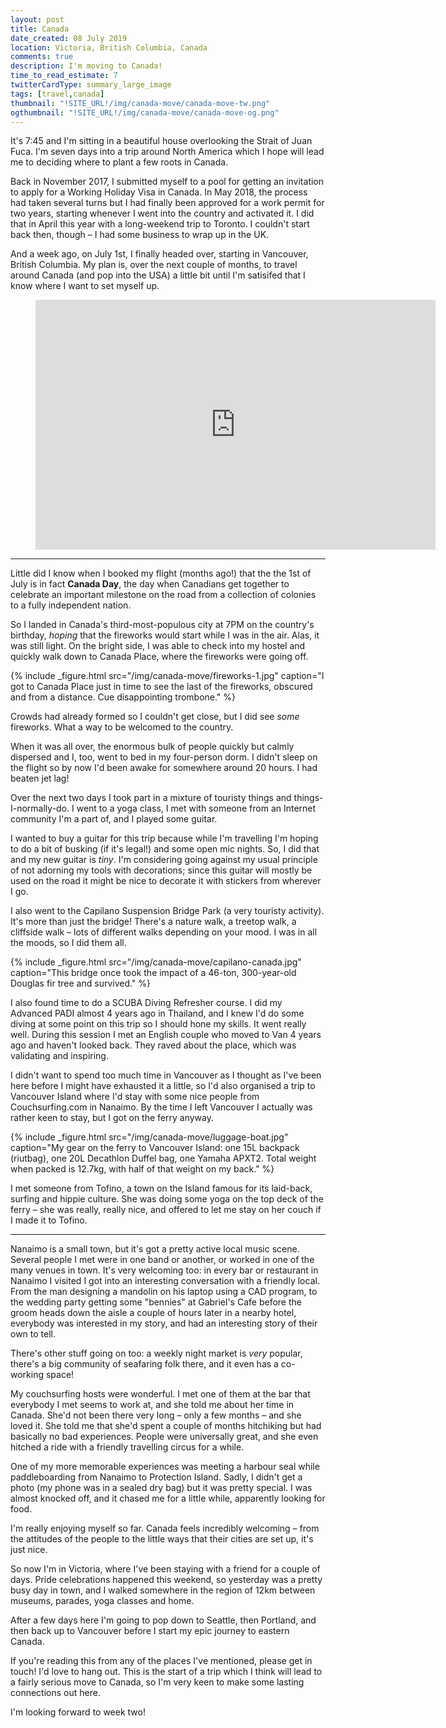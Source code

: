 ```yaml
---
layout: post
title: Canada
date_created: 08 July 2019
location: Victoria, British Columbia, Canada
comments: true
description: I'm moving to Canada!
time_to_read_estimate: 7
twitterCardType: summary_large_image
tags: [travel,canada]
thumbnail: "!SITE_URL!/img/canada-move/canada-move-tw.png"
ogthumbnail: "!SITE_URL!/img/canada-move/canada-move-og.png"
---
```


It's 7:45 and I'm sitting in a beautiful house overlooking the Strait of Juan Fuca. I'm seven days into a trip around North America which I hope will lead me to deciding where to plant a few roots in Canada.

Back in November 2017, I submitted myself to a pool for getting an invitation to apply for a Working Holiday Visa in Canada. In May 2018, the process had taken several turns but I had finally been approved for a work permit for two years, starting whenever I went into the country and activated it. I did that in April this year with a long-weekend trip to Toronto. I couldn't start back then, though – I had some business to wrap up in the UK.

And a week ago, on July 1st, I finally headed over, starting in Vancouver, British Columbia. My plan is, over the next couple of months, to travel around Canada (and pop into the USA) a little bit until I'm satisifed that I know where I want to set myself up.

<figure class="center">
	<iframe id="route-map" style="border:none" src="https://www.google.com/maps/d/u/0/embed?mid=1jW0qnDC1W-CUedB8bzY7E5G00jOvrHZM" width="640" height="400"></iframe>
	<script type="text/javascript">
		try {
			var h = Math.min(document.documentElement.clientHeight, window.innerHeight || 0);
			h = Math.round(h * 0.6);
			var mapFrame = document.getElementById('route-map');
			if (isNaN(h)) {
				throw new Error('Height is not a number');
			}
			mapFrame.height = h;
			mapFrame.src = 'https://www.google.com/maps/d/u/0/embed?mid=1jW0qnDC1W-CUedB8bzY7E5G00jOvrHZM';
		} catch (e) {
			console.log("Oops! Couldn't set the map height, oh well")
			console.warn(e);
		}
	</script>
</figure>

---

Little did I know when I booked my flight (months ago!) that the the 1st of July is in fact **Canada Day**, the day when Canadians get together to celebrate an important milestone on the road from a collection of colonies to a fully independent nation.

So I landed in Canada's third-most-populous city at 7PM on the country's birthday, _hoping_ that the fireworks would start while I was in the air. Alas, it was still light. On the bright side, I was able to check into my hostel and quickly walk down to Canada Place, where the fireworks were going off.

{% include _figure.html src="/img/canada-move/fireworks-1.jpg" caption="I got to Canada Place just in time to see the last of the fireworks, obscured and from a distance. Cue disappointing trombone." %}

Crowds had already formed so I couldn't get close, but I did see _some_ fireworks. What a way to be welcomed to the country.

When it was all over, the enormous bulk of people quickly but calmly dispersed and I, too, went to bed in my four-person dorm. I didn't sleep on the flight so by now I'd been awake for somewhere around 20 hours. I had beaten jet lag!

Over the next two days I took part in a mixture of touristy things and things-I-normally-do. I went to a yoga class, I met with someone from an Internet community I'm a part of, and I played some guitar.

I wanted to buy a guitar for this trip because while I'm travelling I'm hoping to do a bit of busking (if it's legal!) and some open mic nights. So, I did that and my new guitar is _tiny_. I'm considering going against my usual principle of not adorning my tools with decorations; since this guitar will mostly be used on the road it might be nice to decorate it with stickers from wherever I go.

I also went to the Capilano Suspension Bridge Park (a very touristy activity). It's more than just the bridge! There's a nature walk, a treetop walk, a cliffside walk – lots of different walks depending on your mood. I was in all the moods, so I did them all.

{% include _figure.html src="/img/canada-move/capilano-canada.jpg" caption="This bridge once took the impact of a 46-ton, 300-year-old Douglas fir tree and survived." %}

I also found time to do a SCUBA Diving Refresher course. I did my Advanced PADI almost 4 years ago in Thailand, and I knew I'd do some diving at some point on this trip so I should hone my skills. It went really well. During this session I met an English couple who moved to Van 4 years ago and haven't looked back. They raved about the place, which was validating and inspiring.

I didn't want to spend too much time in Vancouver as I thought as I've been here before I might have exhausted it a little, so I'd also organised a trip to Vancouver Island where I'd stay with some nice people from Couchsurfing.com in Nanaimo. By the time I left Vancouver I actually was rather keen to stay, but I got on the ferry anyway.

{% include _figure.html src="/img/canada-move/luggage-boat.jpg" caption="My gear on the ferry to Vancouver Island: one 15L backpack (riutbag), one 20L Decathlon Duffel bag, one Yamaha APXT2. Total weight when packed is 12.7kg, with half of that weight on my back." %}

I met someone from Tofino, a town on the Island famous for its laid-back, surfing and hippie culture. She was doing some yoga on the top deck of the ferry – she was really, really nice, and offered to let me stay on her couch if I made it to Tofino.

---

Nanaimo is a small town, but it's got a pretty active local music scene. Several people I met were in one band or another, or worked in one of the many venues in town. It's very welcoming too: in every bar or restaurant in Nanaimo I visited I got into an interesting conversation with a friendly local. From the man designing a mandolin on his laptop using a CAD program, to the wedding party getting some "bennies" at Gabriel's Cafe before the groom heads down the aisle a couple of hours later in a nearby hotel, everybody was interested in my story, and had an interesting story of their own to tell.

There's other stuff going on too: a weekly night market is _very_ popular, there's a big community of seafaring folk there, and it even has a co-working space!

My couchsurfing hosts were wonderful. I met one of them at the bar that everybody I met seems to work at, and she told me about her time in Canada. She'd not been there very long – only a few months – and she loved it. She told me that she'd spent a couple of months hitchiking but had basically no bad experiences. People were universally great, and she even hitched a ride with a friendly travelling circus for a while.

One of my more memorable experiences was meeting a harbour seal while paddleboarding from Nanaimo to Protection Island. Sadly, I didn't get a photo (my phone was in a sealed dry bag) but it was pretty special. I was almost knocked off, and it chased me for a little while, apparently looking for food.

I'm really enjoying myself so far. Canada feels incredibly welcoming – from the attitudes of the people to the little ways that their cities are set up, it's just nice.

So now I'm in Victoria, where I've been staying with a friend for a couple of days. Pride celebrations happened this weekend, so yesterday was a pretty busy day in town, and I walked somewhere in the region of 12km between museums, parades, yoga classes and home.

After a few days here I'm going to pop down to Seattle, then Portland, and then back up to Vancouver before I start my epic journey to eastern Canada.

If you're reading this from any of the places I've mentioned, please get in touch! I'd love to hang out. This is the start of a trip which I think will lead to a fairly serious move to Canada, so I'm very keen to make some lasting connections out here.

I'm looking forward to week two!
